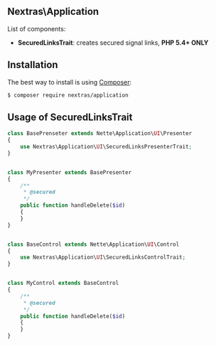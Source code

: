 ## Nextras\Application
List of components:
- **SecuredLinksTrait**: creates secured signal links, **PHP 5.4+ ONLY**

## Installation

The best way to install is using [Composer](http://getcomposer.org/):

```sh
$ composer require nextras/application
```

## Usage of SecuredLinksTrait

```php
class BasePrenseter extends Nette\Application\UI\Presenter
{
	use Nextras\Application\UI\SecuredLinksPresenterTrait;
}


class MyPresenter extends BasePresenter
{
	/**
	 * @secured
	 */
	public function handleDelete($id)
	{
	}
}


class BaseControl extends Nette\Application\UI\Control
{
	use Nextras\Application\UI\SecuredLinksControlTrait;
}


class MyControl extends BaseControl
{
	/**
	 * @secured
	 */
	public function handleDelete($id)
	{
	}
}
```
